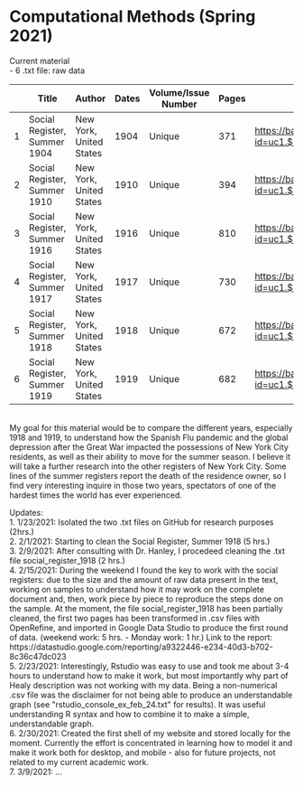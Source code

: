 # Computational Methods (Spring 2021)

<p> Current material <br>
- 6 .txt file: raw data
<br>

|    | Title                       |Author                  |Dates|Volume/Issue Number |Pages |URL                                                                    |
|--- |---                          |---                     |---  |---                 |---   |---                                                                    |
|1   |Social Register, Summer 1904 |New York, United States |1904 |Unique              |371   |https://babel.hathitrust.org/cgi/pt?id=uc1.$b534240&view=1up&seq=1     |
|2   |Social Register, Summer 1910 |New York, United States |1910 |Unique              |394   |https://babel.hathitrust.org/cgi/pt?id=uc1.$b534241&view=thumb&seq=1   |
|3   |Social Register, Summer 1916 |New York, United States |1916 |Unique              |810   |https://babel.hathitrust.org/cgi/pt?id=uc1.$b534242&view=thumb&seq=1   |
|4   |Social Register, Summer 1917 |New York, United States |1917 |Unique              |730   |https://babel.hathitrust.org/cgi/pt?id=uc1.$b534243&view=thumb&seq=1   |
|5   |Social Register, Summer 1918 |New York, United States |1918 |Unique              |672   |https://babel.hathitrust.org/cgi/pt?id=uc1.$b534244&view=thumb&seq=659 |
|6   |Social Register, Summer 1919 |New York, United States |1919 |Unique              |682   |https://babel.hathitrust.org/cgi/pt?id=uc1.$b534245&view=thumb&seq=1   |
<br>
My goal for this material would be to compare the different years, especially 1918 and 1919, to understand how the Spanish Flu pandemic and the global depression after the Great War impacted the possessions of New York City residents, as well as their ability to move for the summer season. I believe it will take a further research into the other registers of New York City. Some lines of the summer registers report the death of the residence owner, so I find very interesting inquire in those two years, spectators of one of the hardest times the world has ever experienced.
<br>
<p> Updates: 
<br>
1. 1/23/2021: Isolated the two .txt files on GitHub for research purposes (2hrs.)
<br>
2. 2/1/2021: Starting to clean the Social Register, Summer 1918 (5 hrs.) 
<br>
3. 2/9/2021: After consulting with Dr. Hanley, I procedeed cleaning the .txt file social_register_1918 (2 hrs.) 
<br>
4. 2/15/2021: During the weekend I found the key to work with the social registers: due to the size and the amount of raw data present in the text, working on samples to understand how it may work on the complete document and, then, work piece by piece to reproduce the steps done on the sample. At the moment, the file social_register_1918 has been partially cleaned, the first two pages has been transformed in .csv files with OpenRefine, and imported in Google Data Studio to produce the first round of data. (weekend work: 5 hrs. - Monday work: 1 hr.) Link to the report: https://datastudio.google.com/reporting/a9322446-e234-40d3-b702-8c36c47dc023
<br>
5. 2/23/2021: Interestingly, Rstudio was easy to use and took me about 3-4 hours to understand how to make it work, but most importantly why part of Healy description was not working with my data. Being a non-numerical .csv file was the disclaimer for not being able to produce an understandable graph (see "rstudio_console_ex_feb_24.txt" for results). It was useful understanding R syntax and how to combine it to make a simple, understandable graph.
<br>
6. 2/30/2021: Created the first shell of my website and stored locally for the moment. Currently the effort is concentrated in learning how to model it and make it work both for desktop, and mobile - also for future projects, not related to my current academic work.
<br>
7. 3/9/2021: ... </p>
